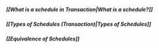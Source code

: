 ##### *[[What is a schedule in Transaction|What is a schedule?]]*
##### *[[Types of Schedules (Transaction)|Types of Schedules]]*
##### *[[Equivalence of Schedules]]*






